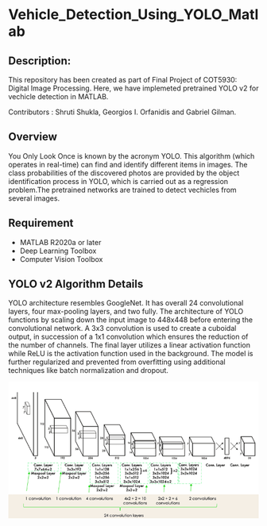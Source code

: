 # Vehicle_Detection_Using_YOLO_Matlab


## Description:
  This repository has been created as part of Final Project of COT5930: Digital Image Processing.
  Here, we have implemeted pretrained YOLO v2 for vechicle detection in MATLAB. 
  
  Contributors : Shruti Shukla, Georgios I. Orfanidis and Gabriel Gilman.
  
 ## Overview
  You Only Look Once is known by the acronym YOLO. This algorithm (which operates in real-time) can find and identify different items in images. The class probabilities of the discovered photos are provided by the object identification process in YOLO, which is carried out as a regression problem.The pretrained networks are trained to detect vechicles from several images. 
  
## Requirement
   + MATLAB R2020a or later
   + Deep Learning Toolbox
   + Computer Vision Toolbox

## YOLO v2 Algorithm Details
YOLO architecture resembles GoogleNet. It has overall 24 convolutional layers, four max-pooling layers, and two fully.
The architecture of YOLO functions by scaling down the input image to 448x448 before entering the convolutional network. A 3x3 convolution is used to create a cuboidal output, in succession of a 1x1 convolution which ensures the reduction of the number of channels. The final layer utilizes a linear activation function while ReLU is the activation function used in the background.
The model is further regularized and prevented from overfitting using additional techniques like batch normalization and dropout.

![YOLO Architecture](https://github.com/shrutishuklas/Vehicle_Detection_Using_YOLO_Matlab/blob/3a7d36ff18e1aebb18c940323b76ba3c3f672773/Supporting_Images/YOLO_Architecture.png)
